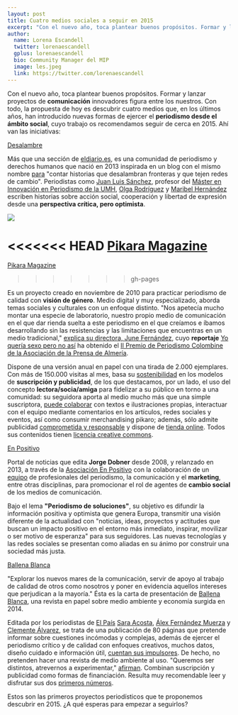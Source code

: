 ```yaml
---
layout: post
title: Cuatro medios sociales a seguir en 2015
excerpt: "Con el nuevo año, toca plantear buenos propósitos. Formar y lanzar proyectos de comunicación innovadores figura entre los nuestros. Con todo, la propuesta de hoy es descubrir cuatro medios que, en los últimos años, han introducido nuevas formas de ejercer el periodismo desde el ámbito social, cuyo trabajo os recomendamos seguir de cerca en 2015. Ahí van las iniciativas."
author:
  name: Lorena Escandell
  twitter: lorenaescandell
  gplus: lorenaescandell 
  bio: Community Manager del MIP
  image: les.jpeg
  link: https://twitter.com/lorenaescandell
---
```

Con el nuevo año, toca plantear buenos propósitos. Formar y lanzar proyectos de **comunicación** innovadores figura entre los nuestros. Con todo, la propuesta de hoy es descubrir cuatro medios que, en los últimos años, han introducido nuevas formas de ejercer el **periodismo desde el ámbito social**, cuyo trabajo os recomendamos seguir de cerca en 2015. Ahí van las iniciativas:

[Desalambre](http://www.eldiario.es/desalambre)

Más que una sección de [eldiario.es](http://www.eldiario.es), es una comunidad de periodismo y derechos humanos que nació en 2013 inspirada en un blog con el mismo nombre [para](http://bitly.com/1CRQa8e) "contar historias que desalambran fronteras y que tejen redes de cambio". Periodistas como [Juan Luis Sánchez](https://twitter.com/juanlusanchez), profesor del [Máster en Innovación en Periodismo de la UMH](http://mip.umh.es), [Olga Rodríguez](https://twitter.com/olgarodriguezfr) y [Maribel Hernández](https://twitter.com/laperio) escriben historias sobre acción social, cooperación y libertad de expresión desde una **perspectiva crítica, pero optimista**.

![](https://db.tt/cNedljii)

<<<<<<< HEAD
[Pikara Magazine](www.pikaramagazine.com)
=======
[Pikara Magazine](http://www.pikaramagazine.com)
>>>>>>> gh-pages

Es un proyecto creado en noviembre de 2010 para practicar periodismo de calidad con **visión de género**. Medio digital y muy especializado, aborda temas sociales y culturales con un enfoque distinto. "Nos apetecía mucho montar una especie de laboratorio, nuestro propio medio de comunicación en el que dar rienda suelta a este periodismo en el que creíamos e íbamos desarrollando sin las resistencias y las limitaciones que encuentras en un medio tradicional," [explica su directora, June Fernández](http://fisuraproducciones.com/entrevista-pikara-magazine), cuyo **reportaje** [Yo quería sexo pero no así](http://bit.ly/1pF9LS1) ha obtenido el [II Premio de Periodismo Colombine de la Asociación de la Prensa de Almería](http://bit.ly/1Hh04jE).

Dispone de una versión anual en papel con una tirada de 2.000 ejemplares. Con más de 150.000 visitas al mes, basa su [sostenibilidad](http://bitly.com/YJjREk) en los modelos de **suscripción y publicidad**, de los que destacamos, por un lado, el uso del concepto **lectora/socia/amiga** para fidelizar a su público en torno a una comunidad: su seguidora aporta al medio mucho más que una simple suscriptora, [puede colaborar](http://bit.ly/1Bl5Eh4) con textos e ilustraciones propias, interactuar con el equipo mediante comentarios en los artículos, redes sociales y eventos, así como consumir merchandising pikaro;  además, sólo admite publicidad [comprometida y responsable](http://www.pikaramagazine.com/publicidad-y-tarifas) y  dispone de [tienda online](http://www.pikaramagazine.com/tienda-online). Todos sus contenidos tienen [licencia creative commons](http://www.pikaramagazine.com/apoyanos/difunde-pero-cita-licencia-creative-commons).

[En Positivo](http://enpositivo.com/)

Portal de noticias que edita **Jorge Dobner** desde 2008, y relanzado en 2013, a través de la [Asociación En Positivo](http://enpositivo.com/asociacion-en-positivo) con la colaboración de un [equipo](http://enpositivo.com/quienes-somos) de profesionales del periodismo, la comunicación y el **marketing**, entre otras disciplinas, para promocionar el rol de agentes de **cambio social** de los medios de comunicación.

Bajo el lema **"Periodismo de soluciones"**, su objetivo es difundir la información positiva y optimista que genera Europa, transmitir una visión diferente de la actualidad con "noticias, ideas, proyectos y actitudes que buscan un impacto positivo en el entorno más inmediato, inspirar, movilizar o ser motivo de esperanza" para sus seguidores. Las nuevas tecnologías y las redes sociales se presentan como aliadas en su ánimo por construir una sociedad más justa.

[Ballena Blanca](http://ballenablanca.es)

"Explorar los nuevos mares de la comunicación, servir de apoyo al trabajo de calidad de otros como nosotros y poner en evidencia aquellos intereses que perjudican a la mayoría." Ésta es la carta de presentación de [Ballena Blanca](http://ballenablanca.es), una revista en papel sobre medio ambiente y economía surgida en 2014.

Editada por los periodistas de [El País](http://elpais.com) [Sara Acosta](http://bitly.com/NmGs6t), [Álex Fernández Muerza](http://bitly.com/RuMMcp) y [Clemente Álvarez](http://bitly.com/10ZvJ30), se trata de una publicación de 80 páginas que pretende informar sobre cuestiones incómodas y complejas, además de ejercer el periodismo crítico y de calidad con enfoques creativos, muchos datos, diseño cuidado e información útil, [cuentan sus impulsores](http://bitly.com/1p2PZvN). De hecho, no pretenden hacer una revista de medio ambiente al uso. "Queremos ser distintos, atrevernos a experimentar," [afirman](http://bit.ly/1zsWqgk).
Combinan suscripción y publicidad como formas de financiación. Resulta muy recomendable leer y disfrutar sus dos [primeros números](http://bitly.com/1ictnYP).

Estos son las primeros proyectos periodísticos que te proponemos descubrir en 2015. ¿A qué esperas para empezar a seguirlos?